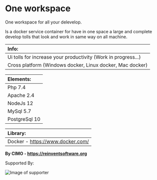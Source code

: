 One workspace
==============

One workspace for all your delevelop.

Is a docker service container for have in one space a large and complete develop tolls that look and work in same way on all machine.

| Info: |
|:---|
| Ui tolls for increase your productivity (Work in progress...) |
| Cross platform (Windows docker, Linux docker, Mac docker) |

| Elements: |
|:---|
| Php 7.4 |
| Apache 2.4 |
| NodeJs 12 |
| MySql 5.7 |
| PostgreSql 10 |

| Library: |
|:---|
| Docker - https://www.docker.com/ |

<b>By CIMO - https://reinventsoftware.org</b>

Supported By:

![Image of supporter](https://avatars0.githubusercontent.com/u/878437?s=200&v=4)
